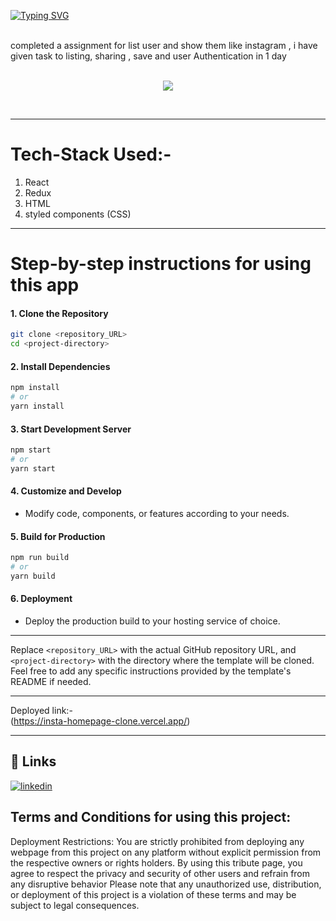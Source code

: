 [![Typing SVG](https://readme-typing-svg.herokuapp.com?font=Fira+Code&pause=1000&random=false&width=435&lines=Hi+!+i+am+sk+alijan;this+is+my+assignment+of+making;demo+listing+of+user+like;Instargram)](https://git.io/typing-svg)

<br>
completed a assignment for list user and show them like instagram , i have given task to listing, sharing , save and user Authentication in 1 day   <br><br>
<p align="center"><img src="https://github.com/SK-ALIJAN/insta-homepage-clone/assets/106768235/b0e96b84-9846-4bb0-b159-824655c18722"></p> <br>

****************************************************************************************

# Tech-Stack Used:-
1. React
2. Redux 
3. HTML
4. styled components (CSS)


****************************************************************************************

# Step-by-step instructions for using this app

#### 1. Clone the Repository
```bash
git clone <repository_URL>
cd <project-directory>
```

#### 2. Install Dependencies
```bash
npm install
# or
yarn install
```

#### 3. Start Development Server
```bash
npm start
# or
yarn start
```

#### 4. Customize and Develop
- Modify code, components, or features according to your needs.

#### 5. Build for Production
```bash
npm run build
# or
yarn build
```

#### 6. Deployment
- Deploy the production build to your hosting service of choice.

---

Replace `<repository_URL>` with the actual GitHub repository URL, and `<project-directory>` with the directory where the template will be cloned. Feel free to add any specific instructions provided by the template's README if needed.

****************************************************************************************
Deployed link:-
<br>
(https://insta-homepage-clone.vercel.app/)

****************************************************************************************

## 🔗 Links
[![linkedin](https://img.shields.io/badge/linkedin-0A66C2?style=for-the-badge&logo=linkedin&logoColor=white)](https://www.linkedin.com/in/alijan786/)



## Terms and Conditions for using this project:

Deployment Restrictions: You are strictly prohibited from deploying any webpage from this project on any platform without explicit permission from the respective owners or rights holders.
By using this tribute page, you agree to respect the privacy and security of other users and refrain from any disruptive behavior
Please note that any unauthorized use, distribution, or deployment of this project is a violation of these terms and may be subject to legal consequences.
